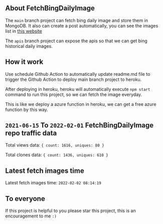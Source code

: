 ## About FetchBingDailyImage

The `main` branch project can fetch bing daily image and store them in MongoDB.
It also can create a post automatically, you can see the images list in [this website](https://oursalbum.netlify.app)

The `apis` branch project can expose the apis so that we can get bing historical daily images.

## How it work

Use schedule Github Action to automatically update readme.md file to trigger the Github Action to deploy main branch project to heroku.

After deploying in heroku, heroku will automatically execute `npm start` command to run this project, so we can fetch the image everyday.

This is like we deploy a azure function in heroku, we can get a free azure function by this way.

## `2021-06-15` To `2022-02-01` FetchBingDailyImage repo traffic data

Total views data: `{ count: 1616, uniques: 80 }`

Total clones data: `{ count: 1436, uniques: 610 }`

## Latest fetch images time

Latest fetch images time: `2022-02-02 08:14:19`

## To everyone

If this project is helpful to you please star this project, this is an encouragement to me `:)`



